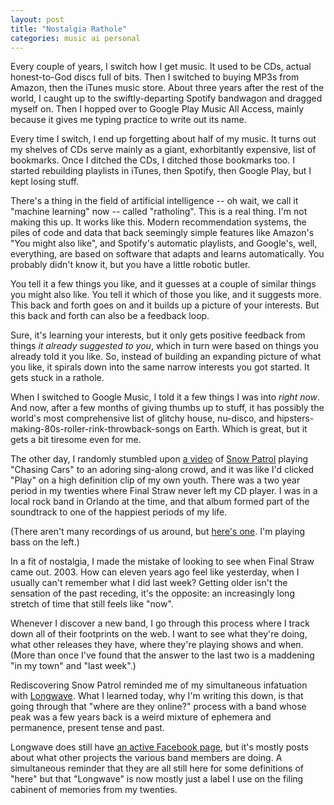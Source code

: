 ```yaml
---
layout: post
title: "Nostalgia Rathole"
categories: music ai personal
---
```


Every couple of years, I switch how I get music. It used to be CDs, actual honest-to-God discs full of bits. Then I switched to buying MP3s from Amazon, then the iTunes music store. About three years after the rest of the world, I caught up to the swiftly-departing Spotify bandwagon and dragged myself on. Then I hopped over to Google Play Music All Access, mainly because it gives me typing practice to write out its name.

Every time I switch, I end up forgetting about half of my music. It turns out my shelves of CDs serve mainly as a giant, exhorbitantly expensive, list of bookmarks. Once I ditched the CDs, I ditched those bookmarks too. I started rebuilding playlists in iTunes, then Spotify, then Google Play, but I kept losing stuff.

There's a thing in the field of artificial intelligence -- oh wait, we call it "machine learning" now -- called "ratholing". This is a real thing. I'm not making this up. It works like this. Modern recommendation systems, the piles of code and data that back seemingly simple features like Amazon's "You might also like", and Spotify's automatic playlists, and Google's, well, everything, are based on software that adapts and learns automatically. You probably didn't know it, but you have a little robotic butler.

You tell it a few things you like, and it guesses at a couple of similar things you might also like. You tell it which of those you like, and it suggests more. This back and forth goes on and it builds up a picture of your interests. But this back and forth can also be a feedback loop.

Sure, it's learning your interests, but it only gets positive feedback from things *it already suggested to you*, which in turn were based on things you already told it you like. So, instead of building an expanding picture of what you like, it spirals down into the same narrow interests you got started. It gets stuck in a rathole.

When I switched to Google Music, I told it a few things I was into *right now*. And now, after a few months of giving thumbs up to stuff, it has possibly the world's most comprehensive list of glitchy house, nu-disco, and hipsters-making-80s-roller-rink-throwback-songs on Earth. Which is great, but it gets a bit tiresome even for me.

The other day, I randomly stumbled upon [a video](http://www.youtube.com/watch?v=6TLRnu1BOnA) of [Snow Patrol](http://www.snowpatrol.com/) playing "Chasing Cars" to an adoring sing-along crowd, and it was like I'd clicked "Play" on a high definition clip of my own youth. There was a two year period in my twenties where Final Straw never left my CD player. I was in a local rock band in Orlando at the time, and that album formed part of the soundtrack to one of the happiest periods of my life.

(There aren't many recordings of us around, but [here's one](http://www.youtube.com/watch?v=Lfj8ltIZQg0). I'm playing bass on the left.)

In a fit of nostalgia, I made the mistake of looking to see when Final Straw came out. 2003. How can eleven years ago feel like yesterday, when I usually can't remember what I did last week? Getting older isn't the sensation of the past receding, it's the opposite: an increasingly long stretch of time that still feels like "now".

Whenever I discover a new band, I go through this process where I track down all of their footprints on the web. I want to see what they're doing, what other releases they have, where they're playing shows and when. (More than once I've found that the answer to the last two is a maddening "in my town" and "last week".)

Rediscovering Snow Patrol reminded me of my simultaneous infatuation with [Longwave](http://www.longwavetheband.com/). What I learned today, why I'm writing this down, is that going through that "where are they online?" process with a band whose peak was a few years back is a weird mixture of ephemera and permanence, present tense and past.

Longwave does still have [an active Facebook page](https://www.facebook.com/longwave), but it's mostly posts about what other projects the various band members are doing. A simultaneous reminder that they are all still here for some definitions of "here" but that "Longwave" is now mostly just a label I use on the filing cabinent of memories from my twenties.
